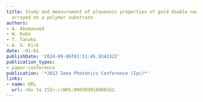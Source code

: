 ```yaml
---
title: Study and measurement of plasmonic properties of gold double nanotube structure
  arrayed on a polymer substrate
authors:
- A. Abumazwed
- W. Kubo
- T. Tanaka
- A. G. Kirk
date: -01-01
publishDate: '2024-09-06T01:51:45.934332Z'
publication_types:
- paper-conference
publication: '*2013 Ieee Photonics Conference (Ipc)*'
links:
- name: URL
  url: <Go to ISI>://WOS:000369918000162
---
```

